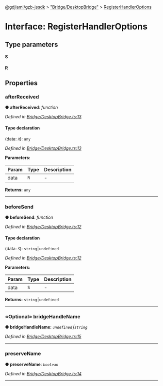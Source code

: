 [@gdjiami/gzb-jssdk](../README.md) > ["Bridge/DesktopBridge"](../modules/_bridge_desktopbridge_.md) > [RegisterHandlerOptions](../interfaces/_bridge_desktopbridge_.registerhandleroptions.md)



# Interface: RegisterHandlerOptions

## Type parameters
#### S 
#### R 

## Properties
<a id="afterreceived"></a>

###  afterReceived

**●  afterReceived**:  *function* 

*Defined in [Bridge/DesktopBridge.ts:13](https://github.com/jmopen/gzb-jssdk/blob/c7f8f52/src/Bridge/DesktopBridge.ts#L13)*


#### Type declaration
(data: *`R`*): `any`


*Defined in [Bridge/DesktopBridge.ts:13](https://github.com/jmopen/gzb-jssdk/blob/c7f8f52/src/Bridge/DesktopBridge.ts#L13)*



**Parameters:**

| Param | Type | Description |
| ------ | ------ | ------ |
| data | `R`   |  - |





**Returns:** `any`






___

<a id="beforesend"></a>

###  beforeSend

**●  beforeSend**:  *function* 

*Defined in [Bridge/DesktopBridge.ts:12](https://github.com/jmopen/gzb-jssdk/blob/c7f8f52/src/Bridge/DesktopBridge.ts#L12)*


#### Type declaration
(data: *`S`*): `string`⎮`undefined`


*Defined in [Bridge/DesktopBridge.ts:12](https://github.com/jmopen/gzb-jssdk/blob/c7f8f52/src/Bridge/DesktopBridge.ts#L12)*



**Parameters:**

| Param | Type | Description |
| ------ | ------ | ------ |
| data | `S`   |  - |





**Returns:** `string`⎮`undefined`






___

<a id="bridgehandlename"></a>

### «Optional» bridgeHandleName

**●  bridgeHandleName**:  *`undefined`⎮`string`* 

*Defined in [Bridge/DesktopBridge.ts:15](https://github.com/jmopen/gzb-jssdk/blob/c7f8f52/src/Bridge/DesktopBridge.ts#L15)*





___

<a id="preservename"></a>

###  preserveName

**●  preserveName**:  *`boolean`* 

*Defined in [Bridge/DesktopBridge.ts:14](https://github.com/jmopen/gzb-jssdk/blob/c7f8f52/src/Bridge/DesktopBridge.ts#L14)*





___


